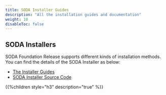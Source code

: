 ```yaml
---
title: SODA Installer Guides
description: "All the installation guides and documentation"
weight: 10
disableToc: false
---
```

## SODA Installers

SODA Foundation Release supports different kinds of installation methods. 
You can find the details of the SODA Installer as below:

 - [The Installer Guides](https://docs.sodafoundation.io/soda-gettingstarted/installation/)
 - [SODA Installer Source Code](https://github.com/sodafoundation/installer)

{{%children style="h3" description="true" %}}  

